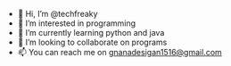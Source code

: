 - 👋 Hi, I’m @techfreaky
- 👀 I’m interested in programming 
- 🌱 I’m currently learning python and java
- 💞️ I’m looking to collaborate on programs
- 📫 You can reach me on gnanadesigan1516@gmail.com

<!---
techfreaky-sys/techfreaky-sys is a ✨ special ✨ repository because its `README.md` (this file) appears on your GitHub profile.
You can click the Preview link to take a look at your changes.
--->
